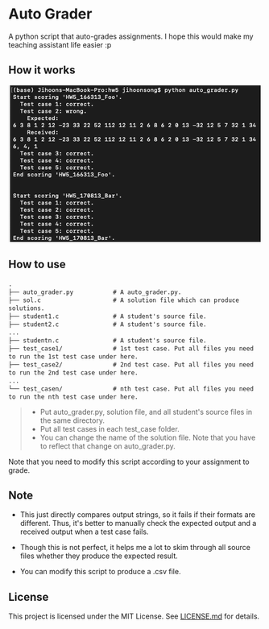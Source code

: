 # Auto Grader

A python script that auto-grades assignments. I hope this would make my teaching assistant life easier :p

## How it works

<p align="center">
  <img src="https://github.com/jihoonsong/auto-grader/blob/master/example.png" alt="example.png">
</p>

## How to use

    .
    ├── auto_grader.py           # A auto_grader.py.
    ├── sol.c                    # A solution file which can produce solutions.
    ├── student1.c               # A student's source file.
    ├── student2.c               # A student's source file.
    ...
    ├── studentn.c               # A student's source file.
    ├── test_case1/              # 1st test case. Put all files you need to run the 1st test case under here.
    ├── test_case2/              # 2nd test case. Put all files you need to run the 2nd test case under here.
    ...
    └── test_casen/              # nth test case. Put all files you need to run the nth test case under here.

> - Put auto_grader.py, solution file, and all student's source files in the same directory.
> - Put all test cases in each test_case folder.
> - You can change the name of the solution file. Note that you have to reflect that change on auto_grader.py.

Note that you need to modify this script according to your assignment to grade.

## Note

- This just directly compares output strings, so it fails if their formats are different. Thus, it's better to manually check the expected output and a received output when a test case fails.

- Though this is not perfect, it helps me a lot to skim through all source files whether they produce the expected result.

- You can modify this script to produce a .csv file.

## License

This project is licensed under the MIT License.
See [LICENSE.md](LICENSE.md) for details.
